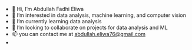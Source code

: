 - 👋 Hi, I’m Abdullah Fadhi Eliwa 
- 👀 I’m interested in data analysis, machine learning, and computer vision 
- 🌱 I’m currently learning data analysis
- 💞️ I’m looking to collaborate on projects for data analysis and ML
- 📫 you can contact me at abdullah.eliwa76@gmail.com
- 

<!---
AbdullahFEliwa/AbdullahFEliwa is a ✨ unique ✨ repository because its `README.md` (this file) appears on your GitHub profile.
You can click the Preview link to take a look at your changes.
--->
